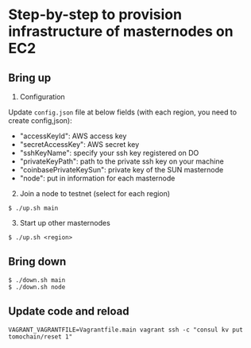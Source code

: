 # Step-by-step to provision infrastructure of masternodes on EC2

## Bring up

1. Configuration

Update `config.json` file at below fields (with each region, you need to create config,json):

- "accessKeyId": AWS access key
- "secretAccessKey": AWS secret key
- "sshKeyName": specify your ssh key registered on DO
- "privateKeyPath": path to the private ssh key on your machine
- "coinbasePrivateKeySun": private key of the SUN masternode
- "node": put in information for each masternode

2. Join a node to testnet (select for each region)

```
$ ./up.sh main
```

3. Start up other masternodes

```
$ ./up.sh <region>
```

## Bring down

```
$ ./down.sh main
$ ./down.sh node
```

## Update code and reload
```
VAGRANT_VAGRANTFILE=Vagrantfile.main vagrant ssh -c "consul kv put tomochain/reset 1"
```
